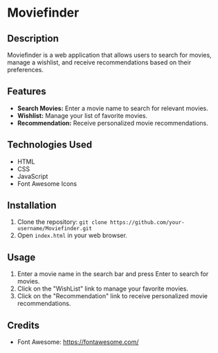 # Moviefinder

## Description
Moviefinder is a web application that allows users to search for movies, manage a wishlist, and receive recommendations based on their preferences.

## Features
- **Search Movies:** Enter a movie name to search for relevant movies.
- **Wishlist:** Manage your list of favorite movies.
- **Recommendation:** Receive personalized movie recommendations.

## Technologies Used
- HTML
- CSS
- JavaScript
- Font Awesome Icons

## Installation
1. Clone the repository: `git clone https://github.com/your-username/Moviefinder.git`
2. Open `index.html` in your web browser.

## Usage
1. Enter a movie name in the search bar and press Enter to search for movies.
2. Click on the "WishList" link to manage your favorite movies.
3. Click on the "Recommendation" link to receive personalized movie recommendations.

## Credits
- Font Awesome: https://fontawesome.com/

